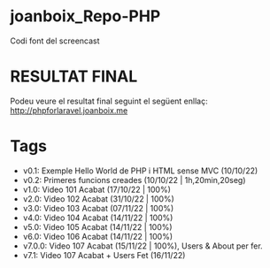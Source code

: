 # joanboix_Repo-PHP

Codi font del screencast

# RESULTAT FINAL

Podeu veure el resultat final seguint el següent enllaç: http://phpforlaravel.joanboix.me

# Tags

- v0.1: Exemple Hello World de PHP i HTML sense MVC (10/10/22)
- v0.2: Primeres funcions creades (10/10/22 | 1h,20min,20seg)
- v1.0: Video 101 Acabat (17/10/22 | 100%)
- v2.0: Video 102 Acabat (31/10/22 | 100%)
- v3.0: Video 103 Acabat (07/11/22 | 100%)
- v4.0: Video 104 Acabat (14/11/22 | 100%)
- v5.0: Video 105 Acabat (14/11/22 | 100%)
- v6.0: Video 106 Acabat (14/11/22 | 100%)
- v7.0.0: Video 107 Acabat (15/11/22 | 100%), Users & About per fer.
- v7.1: Video 107 Acabat + Users Fet (16/11/22)